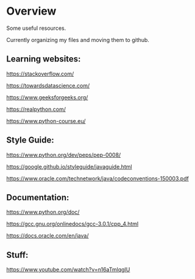 # Overview
Some useful resources.

Currently organizing my files and moving them to github.

## Learning websites:

  https://stackoverflow.com/
  
  https://towardsdatascience.com/
  
  https://www.geeksforgeeks.org/
  
  https://realpython.com/
  
  https://www.python-course.eu/
  
## Style Guide:
  
  https://www.python.org/dev/peps/pep-0008/
  
  https://google.github.io/styleguide/javaguide.html
  
  https://www.oracle.com/technetwork/java/codeconventions-150003.pdf
  
## Documentation:
  
  https://www.python.org/doc/
  
  https://gcc.gnu.org/onlinedocs/gcc-3.0.1/cpp_4.html
  
  https://docs.oracle.com/en/java/

## Stuff:

  https://www.youtube.com/watch?v=n16aTmlqgIU
